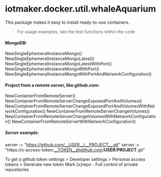 # iotmaker.docker.util.whaleAquarium

This package makes it easy to install ready-to-use containers.
> For usage examples, see the test functions within the code

#### MongoDB:

NewSingleEphemeralInstanceMongo()
NewSingleEphemeralInstanceMongoLatest()
NewSingleEphemeralInstanceMongoLatestWithPort()
NewSingleEphemeralInstanceMongoWithPort()
NewSingleEphemeralInstanceMongoWithPortAndNetworkConfiguration()

#### Project from a remote server, like github.com:

NewContainerFromRemoteServer()
NewContainerFromRemoteServerChangeExposedPortAndVolumes()
NewContainerFromRemoteServerChangeExposedPortAndVolumesWithNetworkConfiguration()
NewContainerFromRemoteServerChangeVolumes()
NewContainerFromRemoteServerChangeVolumesWithNetworkConfiguration()
NewContainerFromRemoteServerWithNetworkConfiguration()

##### Server example:

server := "https://github.com/__USER__/__PROJECT__.git"
server := "https://x-access-token:__TOKEN__@github.com/__USER__/__PROJECT__.git"

To get a github token
settings > Developer settings > Personal access tokens > Generate new token
Mark [x]repo - Full control of private repositories
